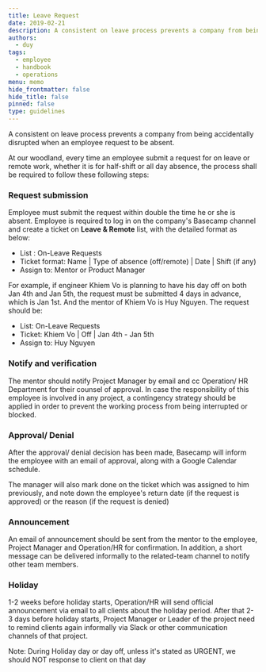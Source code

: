 ```yaml
---
title: Leave Request
date: 2019-02-21
description: A consistent on leave process prevents a company from being accidentally disrupted when an employee request to be absent. 
authors: 
  - duy
tags: 
  - employee
  - handbook
  - operations
menu: memo
hide_frontmatter: false
hide_title: false
pinned: false
type: guidelines
---
```


A consistent on leave process prevents a company from being accidentally disrupted when an employee request to be absent. 

At our woodland, every time an employee submit a request for on leave or remote work, whether it is for half-shift or all day absence, the process shall be required to follow these following steps:

### Request submission
Employee must submit the request within double the time he or she is absent. Employee is required to log in on the company's Basecamp channel and create a ticket on **Leave & Remote** list, with the detailed format as below:

* List : On-Leave Requests
* Ticket format: Name | Type of absence (off/remote) | Date | Shift (if any)
* Assign to: Mentor or Product Manager

For example, if engineer Khiem Vo is planning to have his day off on both Jan 4th and Jan 5th, the request must be submitted 4 days in advance, which is Jan 1st. And the mentor of Khiem Vo is Huy Nguyen. The request should be:

* List: On-Leave Requests
* Ticket: Khiem Vo | Off | Jan 4th - Jan 5th
* Assign to: Huy Nguyen

### Notify and verification
The mentor should notify Project Manager by email and cc Operation/ HR Department for their counsel of approval. 
In case the responsibility of this employee is involved in any project, a contingency strategy should be applied in order to prevent the working process from being interrupted or blocked. 

### Approval/ Denial
After the approval/ denial decision has been made, Basecamp will inform the employee with an email of approval, along with a Google Calendar schedule. 

The manager will also mark done on the ticket which was assigned to him previously, and note down the employee's return date (if the request is approved) or the reason (if the request is denied)

### Announcement
An email of announcement should be sent from the mentor to the employee, Project Manager and Operation/HR for confirmation. In addition, a short message can be delivered informally to the related-team channel to notify other team members. 

### Holiday
1-2 weeks before holiday starts, Operation/HR will send official announcement via email to all clients about the holiday period. After that 2-3 days before holiday starts, Project Manager or Leader of the project need to remind clients again informally via Slack or other communication channels of that project.

Note: During Holiday day or day off, unless it's stated as URGENT, we should NOT response to client on that day 